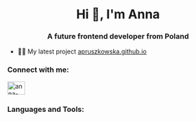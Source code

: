 <h1 align="center">Hi 👋, I'm Anna</h1>
<h3 align="center">A future frontend developer from Poland</h3>

- 👨‍💻 My latest project [apruszkowska.github.io](apruszkowska.github.io)

<h3 align="left">Connect with me:</h3>
<p align="left">
<a href="https://linkedin.com/in/anna-pruszkowska-a24b46212" target="blank"><img align="center" src="https://raw.githubusercontent.com/rahuldkjain/github-profile-readme-generator/master/src/images/icons/Social/linked-in-alt.svg" alt="anna-pruszkowska-a24b46212" height="30" width="40" /></a>
</p>

<h3 align="left">Languages and Tools:</h3>
